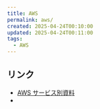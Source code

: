 ```yaml
---
title: AWS
permalink: aws/
created: 2025-04-24T00:10:00
updated: 2025-04-24T00:11:00
tags:
  - AWS
---
```

## リンク
- [AWS サービス別資料](https://aws.amazon.com/jp/events/aws-event-resource/archive/?cards.sort-by=item.additionalFields.SortDate&cards.sort-order=desc&awsf.tech-category=*all)
- 
